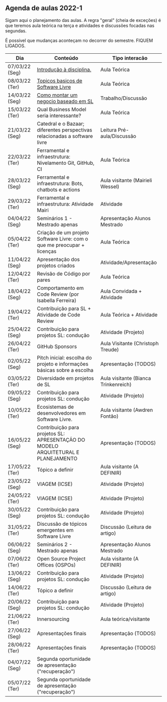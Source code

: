 ## Agenda de aulas 2022-1

Sigam aqui o planejamento das aulas. A regra "geral" (cheia de exceções) é que teremos aula teórica na terça e atividades e discussões focadas nas segundas.

É possível que mudanças aconteçam no decorrer do semestre. FIQUEM LIGADOS.


Dia             | Conteúdo                                                                          | Tipo interacão
----------------|-----------------------------------------------------------------------------------|--------------------
 07/03/22 (Seg) | [Introdução à disciplina.](notes/Lecture_01.pdf)                                  | Aula Teórica
 08/03/22 (Ter) | [Topicos basicos de Software Livre](notes/Lecture_02.pdf)                         | Aula Teórica
 14/03/22 (Seg) | [Como montar um negocio baseado em SL](notes/Lecture_03.pdf)                      | Trabalho/Discussão
 15/03/22 (Ter) | Qual Business Model seria interessante?                                           | Aula Teórica
 21/03/22 (Seg) | Catedral e o Bazaar; diferentes perspectivas relacionadas a software livre        | Leitura Pré-aula/Discussão
 22/03/22 (Ter) | Ferramental e infraestrutura: Nivelamento Git, GitHub, CI                         | Aula Teórica
 28/03/22 (Seg) | Ferramental e infraestrutura: Bots, chatbots e actions                            | Aula visitante (Mairieli Wessel)
 29/03/22 (Ter) | Ferramental e infraestrutura: Atividade Mairi                                     | Atividade
 04/04/22 (Seg) | Seminários 1 - Mestrado apenas                                                    | Apresentação Alunos Mestrado
 05/04/22 (Ter) | Criação de um projeto Software Livre: com o que me preocupar + licenças           | Aula Teórica
 11/04/22 (Seg) | Apresentação dos projetos criados                                                 | Atividade/Apresentação
 12/04/22 (Ter) | Revisão de Código por pares                                                       | Aula Teórica
 18/04/22 (Seg) | Comportamento em Code Review (por Isabella Ferreira)                              | Aula Convidada + Atividade
 19/04/22 (Ter) | Contribuição para SL + Atividade de Code Review                                   | Aula Teórica + Atividade
 25/04/22 (Seg) | Contribuição para projetos SL: condução                                           | Atividade (Projeto)
 26/04/22 (Ter) | GitHub Sponsors                                                                   | Aula Visitante (Christoph Treude)
 02/05/22 (Seg) | Pitch inicial: escolha do projeto e informações básicas sobre a escolha           | Apresentação (TODOS)
 03/05/22 (Ter) | Diversidade em projetos de SL                                                     | Aula visitante (Bianca Trinkenreich)
 09/05/22 (Seg) | Contribuição para projetos SL: condução                                           | Atividade (Projeto)
 10/05/22 (Ter) | Ecosistemas de desenvolvedores em Software Livre.                                 | Aula visitante (Awdren Fontão)
 16/05/22 (Seg) | Contribuição para projetos SL: APRESENTAÇÃO DO MODELO ARQUITETURAL E PLANEJAMENTO | Apresentação (TODOS)
 17/05/22 (Ter) | Tópico a definir                                                                  | Aula visitante (A DEFINIR)
 23/05/22 (Seg) | VIAGEM (ICSE)                                                                     | Atividade (Projeto)
 24/05/22 (Ter) | VIAGEM (ICSE)                                                                     | Atividade (Projeto)
 30/05/22 (Seg) | Contribuição para projetos SL: condução                                           | Atividade (Projeto)
 31/05/22 (Ter) | Discussão de tópicos emergentes em Software Livre                                 | Discussão (Leitura de artigo)
 06/06/22 (Seg) | Seminários 2 - Mestrado apenas                                                    | Apresentação Alunos Mestrado
 07/06/22 (Ter) | Open Source Project Offices (OSPOs)                                               | Aula visitante (A DEFINIR)
 13/06/22 (Seg) | Contribuição para projetos SL: condução                                           | Atividade (Projeto)
 14/06/22 (Ter) | Tópico a definir                                                                  | Discussão (Leitura de artigo)
 20/06/22 (Seg) | Contribuição para projetos SL: condução                                           | Atividade (Projeto)
 21/06/22 (Ter) | Innersourcing                                                                     | Aula teórica/visitante
 27/06/22 (Seg) | Apresentações finais                                                              | Apresentação (TODOS)
 28/06/22 (Ter) | Apresentações finais                                                              | Apresentação (TODOS)
 04/07/22 (Seg) | Segunda oportunidade de apresentação ("recuperação")                              |
 05/07/22 (Ter) | Segunda oportunidade de apresentação ("recuperação")                              |
